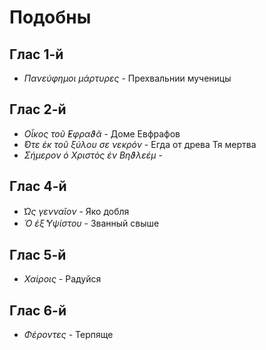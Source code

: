 
# Подобны

## Глас 1-й

- *Πανεύφημοι μάρτυρες* - Прехвальнии мученицы

## Глас 2-й

- *Οἶκος τοῦ ̓Εφραϑᾶ* - Доме Евфрафов
- *̓́Οτε ἐκ τοῦ ξύλου σε νεκρόν* - Егда от древа Тя мертва
- *Σήμερον ὁ Χριστὸς ἐν Βηϑλεέμ* -

## Глас 4-й

- *̔Ως γενναῖον* - Яко добля
- *Ὁ ἐξ ̔Υψίστου* - Званный свыше

## Глас 5-й

- *Χαίροις* - Радуйся

## Глас 6-й

- *Φέροντες* - Терпяще
